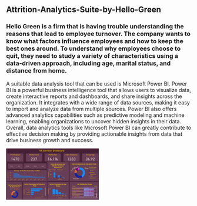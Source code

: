 ## Attrition-Analytics-Suite-by-Hello-Green

### Hello Green is a firm that is having trouble understanding the reasons that lead to employee turnover. The company wants to know what factors influence employees and how to keep the best ones around. To understand why employees choose to quit, they need to study a variety of characteristics using a data-driven approach, including age, marital status, and distance from home.

A suitable data analysis tool that can be used is Microsoft Power BI. Power BI is a powerful business intelligence tool that allows users to visualize data, create interactive reports and dashboards, and share insights across the organization. It integrates with a wide range of data sources, making it easy to import and analyze data from multiple sources. Power BI also offers advanced analytics capabilities such as predictive modeling and machine learning, enabling organizations to uncover hidden insights in their data.
 
Overall, data analytics tools like Microsoft Power BI can greatly contribute to effective decision making by providing actionable insights from data that drive business growth and success.

<img src="./hellogreen.png" alt="home_page" width="50%"/>


